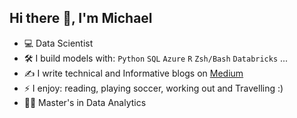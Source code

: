 ## Hi there 👋, I'm Michael

- :computer: Data Scientist
- :hammer_and_wrench: I build models with: `Python` `SQL` `Azure` `R` `Zsh/Bash` `Databricks` ...
- :writing_hand: I write technical and Informative blogs on [Medium](https://medium.com/@mosuji10)
- ⚡ I enjoy: reading, playing soccer, working out and Travelling :) 
- :student: Master's in Data Analytics
